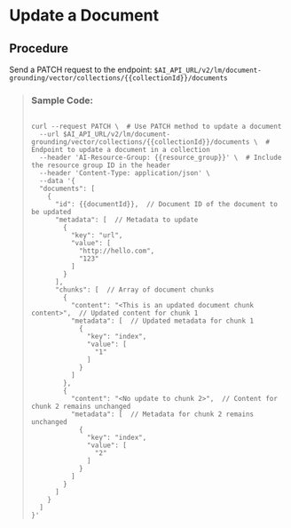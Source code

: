 <!-- loio81c1336742bd4dd3b581e04cb6a8f7ca -->

# Update a Document



## Procedure

Send a PATCH request to the endpoint: `$AI_API_URL/v2/lm/document-grounding/vector/collections/{{collectionId}}/documents`

 > ### Sample Code:  
> ```
> 
> curl --request PATCH \  # Use PATCH method to update a document
>   --url $AI_API_URL/v2/lm/document-grounding/vector/collections/{{collectionId}}/documents \  # Endpoint to update a document in a collection
>   --header 'AI-Resource-Group: {{resource_group}}' \  # Include the resource group ID in the header
>   --header 'Content-Type: application/json' \
>   --data '{
>   "documents": [
>     {
>       "id": {{documentId}},  // Document ID of the document to be updated
>       "metadata": [  // Metadata to update
>         {
>           "key": "url",
>           "value": [
>             "http://hello.com",
>             "123"
>           ]
>         }
>       ],
>       "chunks": [  // Array of document chunks
>         {
>           "content": "<This is an updated document chunk content>",  // Updated content for chunk 1
>           "metadata": [  // Updated metadata for chunk 1
>             {
>               "key": "index",
>               "value": [
>                 "1"
>               ]
>             }
>           ]
>         },
>         {
>           "content": "<No update to chunk 2>",  // Content for chunk 2 remains unchanged
>           "metadata": [  // Metadata for chunk 2 remains unchanged
>             {
>               "key": "index",
>               "value": [
>                 "2"
>               ]
>             }
>           ]
>         }
>       ]
>     }
>   ]
> }'
> ```

 
